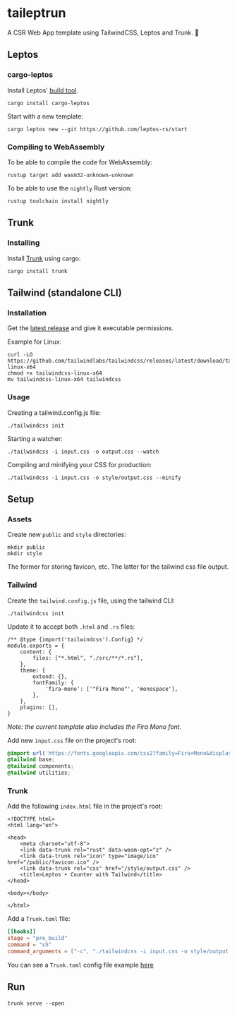 # taileptrun

A CSR Web App template using TailwindCSS, Leptos and Trunk. 🦀

## Leptos

### cargo-leptos

Install Leptos' [build tool](https://github.com/leptos-rs/cargo-leptos).

```no_rust
cargo install cargo-leptos
```

Start with a new template:

```no_rust
cargo leptos new --git https://github.com/leptos-rs/start
```

### Compiling to WebAssembly

To be able to compile the code for WebAssembly:

```no_rust
rustup target add wasm32-unknown-unknown
```

To be able to use the `nightly` Rust version:

```no_rust
rustup toolchain install nightly
```

## Trunk

### Installing

Install [Trunk](https://github.com/trunk-rs/trunk) using cargo:

```no_rust
cargo install trunk
```

## Tailwind (standalone CLI)

### Installation

Get the [latest release](https://github.com/tailwindlabs/tailwindcss/releases/latest) and give it executable permissions.

Example for Linux:

```no_rust
curl -LO https://github.com/tailwindlabs/tailwindcss/releases/latest/download/tailwindcss-linux-x64
chmod +x tailwindcss-linux-x64
mv tailwindcss-linux-x64 tailwindcss
```

### Usage

Creating a tailwind.config.js file:

```no_rust
./tailwindcss init
```

Starting a watcher:

```no_rust
./tailwindcss -i input.css -o output.css --watch
```

Compiling and minifying your CSS for production:

```no_rust
./tailwindcss -i input.css -o style/output.css --minify
```

## Setup

### Assets

Create new `public` and `style` directories:

```no_rust
mkdir public
mkdir style
```

The former for storing favicon, etc. The latter for the tailwind css file output.

### Tailwind

Create the `tailwind.config.js` file, using the tailwind CLI:

```no_rust
./tailwindcss init
```

Update it to accept both `.html` and `.rs` files:

```no_rust
/** @type {import('tailwindcss').Config} */
module.exports = {
    content: { 
        files: ["*.html", "./src/**/*.rs"],
    },
    theme: {
        extend: {},
        fontFamily: {
            'fira-mono': ['"Fira Mono"', 'monospace'],
        },
    },
    plugins: [],
}

```

*Note: the current template also includes the Fira Mono font.*

Add new `input.css` file on the project's root:

```css
@import url('https://fonts.googleapis.com/css2?family=Fira+Mono&display=swap');
@tailwind base;
@tailwind components;
@tailwind utilities;
```

### Trunk

Add the following `index.html` file in the project's root:

```
<!DOCTYPE html>
<html lang="en">

<head>
    <meta charset="utf-8">
    <link data-trunk rel="rust" data-wasm-opt="z" />
    <link data-trunk rel="icon" type="image/ico" href="/public/favicon.ico" />
    <link data-trunk rel="css" href="/style/output.css" />
    <title>Leptos • Counter with Tailwind</title>
</head>

<body></body>

</html>
```

Add a `Trunk.toml` file:

```toml
[[hooks]]
stage = "pre_build"
command = "sh"
command_arguments = ["-c", "./tailwindcss -i input.css -o style/output.css"]
```

You can see a `Trunk.toml` config file example [here](https://github.com/trunk-rs/trunk/blob/main/Trunk.toml)

## Run

```no_rust
trunk serve --open
```